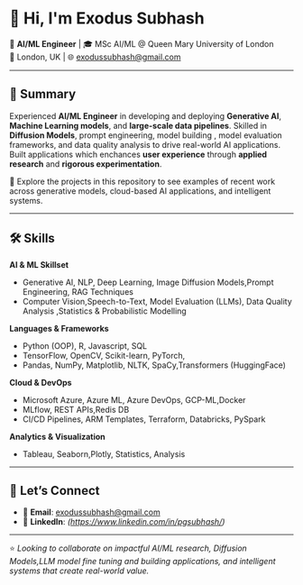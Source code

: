 # 👋 Hi, I'm Exodus Subhash

🚀 **AI/ML Engineer** | 🎓 MSc AI/ML @ Queen Mary University of London  
📍 London, UK | 🌐 exodussubhash@gmail.com

---

## 🧠 Summary

Experienced **AI/ML Engineer**  in developing and deploying **Generative AI**, **Machine Learning models**, and **large-scale data pipelines**. Skilled in **Diffusion Models**, prompt engineering, model building , model evaluation frameworks, and data quality analysis to drive real-world AI applications. Built applications which enchances **user experience** through **applied research** and **rigorous experimentation**.

📂 Explore the projects in this repository to see examples of recent work across generative models, cloud-based AI applications, and intelligent systems.

---

## 🛠️ Skills

**AI & ML Skillset**  
- Generative AI, NLP, Deep Learning, Image Diffusion Models,Prompt Engineering, RAG Techniques  
- Computer Vision,Speech-to-Text, Model Evaluation (LLMs), Data Quality Analysis ,Statistics & Probabilistic Modelling


**Languages & Frameworks**  
- Python (OOP), R, Javascript, SQL  
- TensorFlow, OpenCV, Scikit-learn, PyTorch, 
- Pandas, NumPy, Matplotlib, NLTK, SpaCy,Transformers (HuggingFace)

**Cloud & DevOps**  
- Microsoft Azure, Azure ML, Azure DevOps, GCP-ML,Docker 
- MLflow, REST APIs,Redis DB
- CI/CD Pipelines, ARM Templates, Terraform, Databricks, PySpark  

**Analytics & Visualization**  
- Tableau, Seaborn,Plotly, Statistics, Analysis

---
## 🤝 Let’s Connect

- 📧 **Email**: [exodussubhash@gmail.com](mailto:exodussubhash@gmail.com)  
- 💼 **LinkedIn**: *(https://www.linkedin.com/in/pgsubhash/)*  

---

⭐ *Looking to collaborate on impactful AI/ML research, Diffusion Models,LLM model fine tuning and building applications, and intelligent systems that create real-world value.*


<!---
Exodussubhash/Exodussubhash is a ✨ special ✨ repository because its `README.md` (this file) appears on your GitHub profile.
You can click the Preview link to take a look at your changes.
--->
